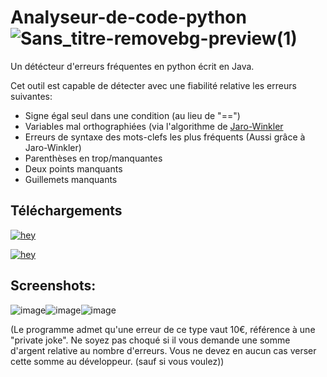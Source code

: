 # Analyseur-de-code-python ![Sans_titre-removebg-preview(1)](https://user-images.githubusercontent.com/67145585/196044343-5ed36533-1f72-4eb7-9d91-872e005c7b79.png)
Un détécteur d'erreurs fréquentes en python écrit en Java.


Cet outil est capable de détecter avec une fiabilité relative les erreurs suivantes:

- Signe égal seul dans une condition (au lieu de "==")
- Variables mal orthographiées (via l'algorithme de [Jaro-Winkler](https://fr.wikipedia.org/wiki/Distance_de_Jaro-Winkler)
- Erreurs de syntaxe des mots-clefs les plus fréquents (Aussi grâce à Jaro-Winkler)
- Parenthèses en trop/manquantes
- Deux points manquants
- Guillemets manquants

## Téléchargements
[![hey](https://img.shields.io/badge/Download%20.exe-181717?style=for-the-badge&color=blue&logo=windows)](https://github.com/DR34M-M4K3R/Analyseur-de-code-python/releases/download/1.0.0/ERREUR-DETECTOR-3000.exe)

[![hey](https://img.shields.io/badge/Download%20.jar-181717?style=for-the-badge&color=red&logo=java)](https://github.com/DR34M-M4K3R/Analyseur-de-code-python/releases/download/1.0.0/ERREUR-DETECTOR-3000.jar)

## Screenshots:


![image](https://user-images.githubusercontent.com/67145585/196042480-3213b439-3ce2-44ca-b387-d06e412161a6.png)![image](https://user-images.githubusercontent.com/67145585/196042509-1100fdf0-f870-4bdd-a4a2-6e779a376da8.png)![image](https://user-images.githubusercontent.com/67145585/196042521-f646a671-8491-45df-9902-027a55aa7e39.png)

(Le programme admet qu'une erreur de ce type vaut 10€, référence à une "private joke". Ne soyez pas choqué si il vous demande une somme d'argent relative au nombre d'erreurs. Vous ne devez en aucun cas verser cette somme au développeur. (sauf si vous voulez))
